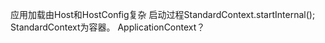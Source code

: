应用加载由Host和HostConfig复杂
启动过程StandardContext.startInternal();
StandardContext为容器。
ApplicationContext？
